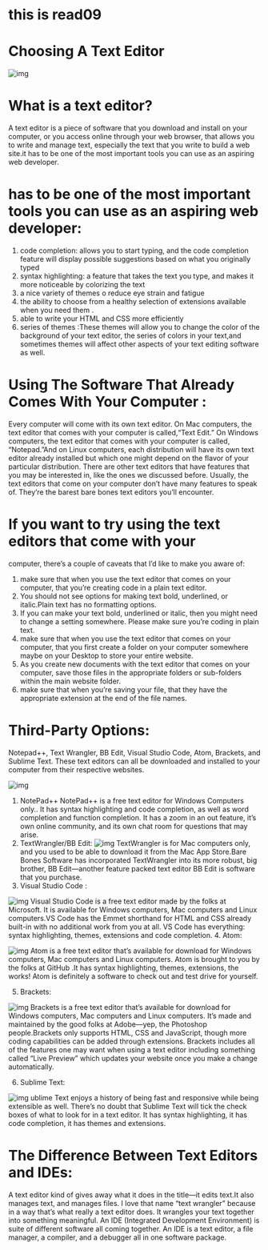 # this is read09

# Choosing A Text Editor
![img](https://texteditor.pro/assets/TextEditorPro.png)

# What is a text editor?
A text editor is a piece of software that you download and install on your computer, or you access online through your web browser, that allows you to write and manage text, especially the text that you write to build a web site.it has to be one of the most important tools you can use as an aspiring web developer.
# has to be one of the most important tools you can use as an aspiring web developer:
   1. code completion: allows you to start typing, and the code completion feature will display possible suggestions based on what you originally typed
   2. syntax highlighting: a feature that takes the text you
type, and makes it more noticeable by colorizing the text
   3. a nice variety of themes o reduce eye strain and fatigue 
   4. the ability to choose from a healthy selection of
extensions available when you need them .
 5. able to write your HTML and CSS more efficiently
 6. series of themes :These themes will allow you to change the color of the background of your text editor, the series of colors in your text,and sometimes themes will affect other aspects of your text editing software as well.
# Using The Software That Already Comes With Your Computer :
Every computer will come with its own text editor. On Mac
computers, the text editor that comes with your computer is called,“Text Edit.” On Windows computers, the text editor that comes with your computer is called, “Notepad.”And on Linux computers, each distribution will have its own text
editor already installed but which one might depend on the flavor of your particular distribution. There are other text
editors that have features that you may be interested in, like the ones we discussed before. Usually, the text editors that come on your computer don’t have many features to speak of. They’re the barest bare bones text editors you’ll encounter.
# If you want to try using the text editors that come with your
computer, there’s a couple of caveats that I’d like to make you aware of:
1. make sure that when you use the text editor that comes on
your computer, that you’re creating code in a plain text editor.
2. You
should not see options for making text bold, underlined, or italic.Plain text has no formatting options.
3. If you can make your text bold, underlined or italic, then you might need to change a setting somewhere. Please
make sure you’re coding in plain text. 
4. make sure that when you use the text editor that comes on your computer, that you first create a folder on your computer somewhere maybe on your Desktop to store your entire website.
5. As you create new documents with the text editor that comes on your computer, save those files in the appropriate folders or sub-folders within the main website folder.
6. make sure that when you’re saving your file, that they
have the appropriate extension at the end of the file names.
# Third-Party Options:
Notepad++, Text Wrangler, BB Edit, Visual Studio Code, Atom,
Brackets, and Sublime Text. These text editors can all be downloaded and installed to your computer from their respective websites.

![img](https://3.bp.blogspot.com/-fDuAavNNldo/V3umcF5_S1I/AAAAAAAAAEo/mX0Jme2SYuoNiNtaYPOuQZiXzfZjXZ37gCLcB/s1600/Notepad%2BPlus%2BPlus.jpg) 
1. NotePad++
NotePad++ is a free text editor for Windows Computers only.. It has syntax highlighting and code completion, as well as word completion and function completion. It has a zoom in an out feature, it’s own online community, and its own chat room for questions that may arise.
2. TextWrangler/BB Edit:
![img](https://www.barebones.com/images/homepage/app_icon-512.png)
TextWrangler is for Mac computers only, and you used to be able to download it from the Mac App Store.Bare Bones
Software has incorporated TextWrangler into its more robust, big brother, BB Edit—another feature packed text editor BB Edit is software that you purchase.
3. Visual Studio Code :

![img](https://code.visualstudio.com/opengraphimg/opengraph-home.png)
Visual Studio Code is a free text editor made by the folks at Microsoft. It is available for Windows computers, Mac computers and Linux computers.VS Code has the Emmet shorthand for HTML and CSS already built-in with no additional work from you at all. VS Code has everything: syntax highlighting, themes, extensions and code completion.
4. Atom:

![img](https://www.elegantthemes.com/blog/wp-content/uploads/2020/02/000-Best-Atom-Packages.png)
Atom is a free text editor that’s available for download for Windows computers, Mac computers and Linux computers. Atom is brought to you by the folks at GitHub .It has syntax highlighting, themes, extensions, the works! Atom is
definitely a software to check out and test drive for yourself.

5. Brackets: 

![img](https://upload.wikimedia.org/wikipedia/commons/thumb/4/4c/Brackets_Icon.svg/1200px-Brackets_Icon.svg.png)
Brackets is a free text editor that’s available for download for Windows computers, Mac computers and Linux computers. It’s made and maintained by the good folks at Adobe—yep, the Photoshop people.Brackets only supports HTML, CSS and JavaScript, though more coding capabilities can be added through extensions. Brackets includes all of the features one may want when using a text editor including something called “Live Preview” which updates your website once you make a change automatically.

6. Sublime Text: 

![img](https://www.sublimetext.com/images/og.png)
ublime Text enjoys a history of being fast and responsive while being extensible as well. There’s no doubt that Sublime Text will tick the check boxes of what to look for in a text editor. It has syntax highlighting, it has code
completion, it has themes and extensions.

# The Difference Between Text Editors and IDEs:
A text editor kind of gives away what it does in the title—it edits text.It also manages text, and manages files. I love that name “text wrangler” because in a way that’s what really a text editor does. It wrangles your text together into something meaningful.
An IDE (Integrated Development Environment) is  suite of different software all coming together. An IDE is a text editor, a file manager, a compiler, and a debugger all in one software package.

